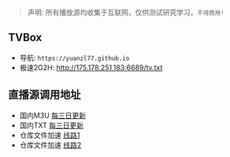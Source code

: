 
> 声明: 所有播放源均收集于互联网，仅供测试研究学习，`不得商用!`
## TVBox
- 导航: ```https://yuanzl77.github.io```
- 极速2G2H: http://175.178.251.183:6689/tv.txt
## 直播源调用地址
- 国内M3U [每三日更新](http://175.178.251.183:6689/live.m3u)
- 国内TXT [每三日更新](http://175.178.251.183:6689/live.txt)
- 仓库文件加速 [线路1](https://gh.con.sh/https://raw.githubusercontent.com/yuanzl77/IPTV/main/live.m3u)
- 仓库文件加速 [线路2](https://cdn.jsdelivr.net/gh/yuanzl77/IPTV@latest/live.m3u)


